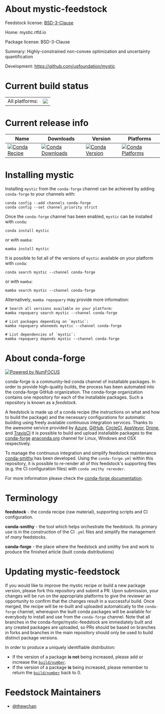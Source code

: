 About mystic-feedstock
======================

Feedstock license: [BSD-3-Clause](https://github.com/conda-forge/mystic-feedstock/blob/main/LICENSE.txt)

Home: mystic.rtfd.io

Package license: BSD-3-Clause

Summary: Highly-constrained non-convex optimization and uncertainty quantification

Development: https://github.com/uqfoundation/mystic

Current build status
====================


<table><tr><td>All platforms:</td>
    <td>
      <a href="https://dev.azure.com/conda-forge/feedstock-builds/_build/latest?definitionId=16521&branchName=main">
        <img src="https://dev.azure.com/conda-forge/feedstock-builds/_apis/build/status/mystic-feedstock?branchName=main">
      </a>
    </td>
  </tr>
</table>

Current release info
====================

| Name | Downloads | Version | Platforms |
| --- | --- | --- | --- |
| [![Conda Recipe](https://img.shields.io/badge/recipe-mystic-green.svg)](https://anaconda.org/conda-forge/mystic) | [![Conda Downloads](https://img.shields.io/conda/dn/conda-forge/mystic.svg)](https://anaconda.org/conda-forge/mystic) | [![Conda Version](https://img.shields.io/conda/vn/conda-forge/mystic.svg)](https://anaconda.org/conda-forge/mystic) | [![Conda Platforms](https://img.shields.io/conda/pn/conda-forge/mystic.svg)](https://anaconda.org/conda-forge/mystic) |

Installing mystic
=================

Installing `mystic` from the `conda-forge` channel can be achieved by adding `conda-forge` to your channels with:

```
conda config --add channels conda-forge
conda config --set channel_priority strict
```

Once the `conda-forge` channel has been enabled, `mystic` can be installed with `conda`:

```
conda install mystic
```

or with `mamba`:

```
mamba install mystic
```

It is possible to list all of the versions of `mystic` available on your platform with `conda`:

```
conda search mystic --channel conda-forge
```

or with `mamba`:

```
mamba search mystic --channel conda-forge
```

Alternatively, `mamba repoquery` may provide more information:

```
# Search all versions available on your platform:
mamba repoquery search mystic --channel conda-forge

# List packages depending on `mystic`:
mamba repoquery whoneeds mystic --channel conda-forge

# List dependencies of `mystic`:
mamba repoquery depends mystic --channel conda-forge
```


About conda-forge
=================

[![Powered by
NumFOCUS](https://img.shields.io/badge/powered%20by-NumFOCUS-orange.svg?style=flat&colorA=E1523D&colorB=007D8A)](https://numfocus.org)

conda-forge is a community-led conda channel of installable packages.
In order to provide high-quality builds, the process has been automated into the
conda-forge GitHub organization. The conda-forge organization contains one repository
for each of the installable packages. Such a repository is known as a *feedstock*.

A feedstock is made up of a conda recipe (the instructions on what and how to build
the package) and the necessary configurations for automatic building using freely
available continuous integration services. Thanks to the awesome service provided by
[Azure](https://azure.microsoft.com/en-us/services/devops/), [GitHub](https://github.com/),
[CircleCI](https://circleci.com/), [AppVeyor](https://www.appveyor.com/),
[Drone](https://cloud.drone.io/welcome), and [TravisCI](https://travis-ci.com/)
it is possible to build and upload installable packages to the
[conda-forge](https://anaconda.org/conda-forge) [anaconda.org](https://anaconda.org/)
channel for Linux, Windows and OSX respectively.

To manage the continuous integration and simplify feedstock maintenance
[conda-smithy](https://github.com/conda-forge/conda-smithy) has been developed.
Using the ``conda-forge.yml`` within this repository, it is possible to re-render all of
this feedstock's supporting files (e.g. the CI configuration files) with ``conda smithy rerender``.

For more information please check the [conda-forge documentation](https://conda-forge.org/docs/).

Terminology
===========

**feedstock** - the conda recipe (raw material), supporting scripts and CI configuration.

**conda-smithy** - the tool which helps orchestrate the feedstock.
                   Its primary use is in the construction of the CI ``.yml`` files
                   and simplify the management of *many* feedstocks.

**conda-forge** - the place where the feedstock and smithy live and work to
                  produce the finished article (built conda distributions)


Updating mystic-feedstock
=========================

If you would like to improve the mystic recipe or build a new
package version, please fork this repository and submit a PR. Upon submission,
your changes will be run on the appropriate platforms to give the reviewer an
opportunity to confirm that the changes result in a successful build. Once
merged, the recipe will be re-built and uploaded automatically to the
`conda-forge` channel, whereupon the built conda packages will be available for
everybody to install and use from the `conda-forge` channel.
Note that all branches in the conda-forge/mystic-feedstock are
immediately built and any created packages are uploaded, so PRs should be based
on branches in forks and branches in the main repository should only be used to
build distinct package versions.

In order to produce a uniquely identifiable distribution:
 * If the version of a package **is not** being increased, please add or increase
   the [``build/number``](https://docs.conda.io/projects/conda-build/en/latest/resources/define-metadata.html#build-number-and-string).
 * If the version of a package **is** being increased, please remember to return
   the [``build/number``](https://docs.conda.io/projects/conda-build/en/latest/resources/define-metadata.html#build-number-and-string)
   back to 0.

Feedstock Maintainers
=====================

* [@thewchan](https://github.com/thewchan/)

